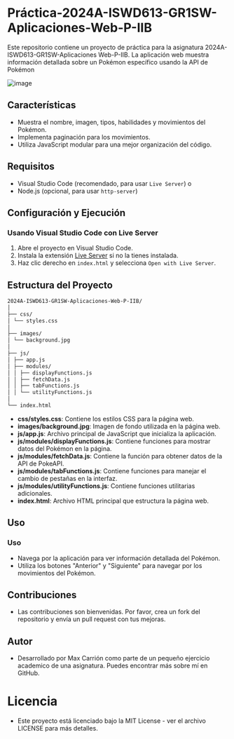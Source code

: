 # Práctica-2024A-ISWD613-GR1SW-Aplicaciones-Web-P-IIB
Este repositorio contiene un proyecto de práctica para la asignatura 2024A-ISWD613-GR1SW-Aplicaciones Web-P-IIB. La aplicación web muestra información detallada sobre un Pokémon específico usando la API de Pokémon

![image](https://github.com/user-attachments/assets/8404ff2f-6131-4527-b331-a069c74ac45c)


## Características

- Muestra el nombre, imagen, tipos, habilidades y movimientos del Pokémon.
- Implementa paginación para los movimientos.
- Utiliza JavaScript modular para una mejor organización del código.

## Requisitos

- Visual Studio Code (recomendado, para usar `Live Server`) o
- Node.js (opcional, para usar `http-server`)

## Configuración y Ejecución

### Usando Visual Studio Code con Live Server

1. Abre el proyecto en Visual Studio Code.
2. Instala la extensión [Live Server](https://marketplace.visualstudio.com/items?itemName=ritwickdey.LiveServer) si no la tienes instalada.
3. Haz clic derecho en `index.html` y selecciona `Open with Live Server`.


## Estructura del Proyecto

```sh
2024A-ISWD613-GR1SW-Aplicaciones-Web-P-IIB/
│
├── css/
│ └── styles.css
│
├── images/
│ └── background.jpg
│
├── js/
│ ├── app.js
│ ├── modules/
│ │ ├── displayFunctions.js
│ │ ├── fetchData.js
│ │ ├── tabFunctions.js
│ │ └── utilityFunctions.js
│
└── index.html
```

- **css/styles.css**: Contiene los estilos CSS para la página web.
- **images/background.jpg**: Imagen de fondo utilizada en la página web.
- **js/app.js**: Archivo principal de JavaScript que inicializa la aplicación.
- **js/modules/displayFunctions.js**: Contiene funciones para mostrar datos del Pokémon en la página.
- **js/modules/fetchData.js**: Contiene la función para obtener datos de la API de PokeAPI.
- **js/modules/tabFunctions.js**: Contiene funciones para manejar el cambio de pestañas en la interfaz.
- **js/modules/utilityFunctions.js**: Contiene funciones utilitarias adicionales.
- **index.html**: Archivo HTML principal que estructura la página web.

## Uso

### Uso
- Navega por la aplicación para ver información detallada del Pokémon.
- Utiliza los botones "Anterior" y "Siguiente" para navegar por los movimientos del Pokémon.

## Contribuciones
- Las contribuciones son bienvenidas. Por favor, crea un fork del repositorio y envía un pull request con tus mejoras.

## Autor
- Desarrollado por Max Carrión como parte de un pequeño ejercicio academico de una asignatura. Puedes encontrar más sobre mí en GitHub.

# Licencia
- Este proyecto está licenciado bajo la MIT License - ver el archivo LICENSE para más detalles.



